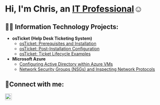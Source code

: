 <h1>Hi, I'm Chris, an <a href="https://linkedin.com/in/Josh">IT Professional</a>☺</h1>

<h2>👨‍💻 Information Technology Projects:</h2>

- <b>osTicket (Help Desk Ticketing System)</b>
  - [osTicket: Prerequisites and Installation](https://github.com/IT-chris-k/osticket-prereqs)
  - [osTicket: Post-Installation Configuration](https://github.com/IT-chris-k/post-install-config)
  - [osTicket: Ticket Lifecycle Examples](https://github.com/IT-chris-k/ticket-lifecycle)
- <b>Microsoft Azure</b>
  - [Configuring Active Directory within Azure VMs](https://github.com/IT-chris-k/configure-ad)
  - [Network Security Groups (NSGs) and Inspecting Network Protocols](https://github.com/IT-chris-k/azure-network-protocols)

<h2>🤳Connect with me:</h2>

[<img align="left" alt="Chris | LinkedIn" width="22px" src="https://cdn.jsdelivr.net/npm/simple-icons@v3/icons/linkedin.svg" />][linkedin]

[linkedin]: www.linkedin.com/in/sunghyok-kwon
